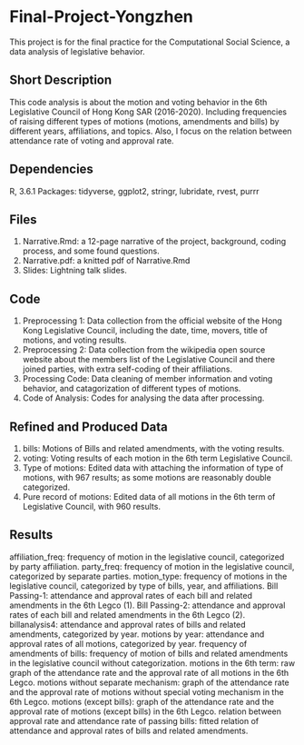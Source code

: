 # Final-Project-Yongzhen
This project is for the final practice for the Computational Social Science, a data analysis of legislative behavior.

## Short Description
This code analysis is about the motion and voting behavior in the 6th Legislative Council of Hong Kong SAR (2016-2020). Including frequencies of raising different types of motions (motions, amendments and bills) by different years, affiliations, and topics. Also, I focus on the relation between attendance rate of voting and approval rate.

## Dependencies
R, 3.6.1
Packages: tidyverse, ggplot2, stringr, lubridate, rvest, purrr

## Files
1. Narrative.Rmd: a 12-page narrative of the project, background, coding process, and some found questions.
2. Narrative.pdf: a knitted pdf of Narrative.Rmd
3. Slides: Lightning talk slides.

## Code
1. Preprocessing 1: Data collection from the official website of the Hong Kong Legislative Council, including the date, time, movers, title of motions, and voting results. 
2. Preprocessing 2: Data collection from the wikipedia open source website about the members list of the Legislative Council and there joined parties, with extra self-coding of their affiliations. 
3. Processing Code: Data cleaning of member information and voting behavior, and catagorization of different types of motions.
4. Code of Analysis: Codes for analysing the data after processing.

## Refined and Produced Data
1. bills: Motions of Bills and related amendments, with the voting results.
2. voting: Voting results of each motion in the 6th term Legislative Council.
3. Type of motions: Edited data with attaching the information of type of motions, with 967 results; as some motions are reasonably double categorized.
4. Pure record of motions: Edited data of all motions in the 6th term of Legislative Council, with 960 results. 

## Results
affiliation_freq: frequency of motion in the legislative council, categorized by party affiliation.
party_freq: frequency of motion in the legislative council, categorized by separate parties.
motion_type: frequency of motions in the legislative council, categorized by type of bills, year, and affiliations.
Bill Passing-1: attendance and approval rates of each bill and related amendments in the 6th Legco (1).
Bill Passing-2: attendance and approval rates of each bill and related amendments in the 6th Legco (2).
billanalysis4: attendance and approval rates of bills and related amendments, categorized by year.
motions by year: attendance and approval rates of all motions, categorized by year.
frequency of amendments of bills: frequency of motion of bills and related amendments in the legislative council without categorization.
motions in the 6th term: raw graph of the attendance rate and the approval rate of all motions in the 6th Legco.
motions without separate mechanism: graph of the attendance rate and the approval rate of motions without special voting mechanism in the 6th Legco.
motions (except bills): graph of the attendance rate and the approval rate of motions (except bills) in the 6th Legco.
relation between approval rate and attendance rate of passing bills: fitted relation of attendance and approval rates of bills and related amendments.

